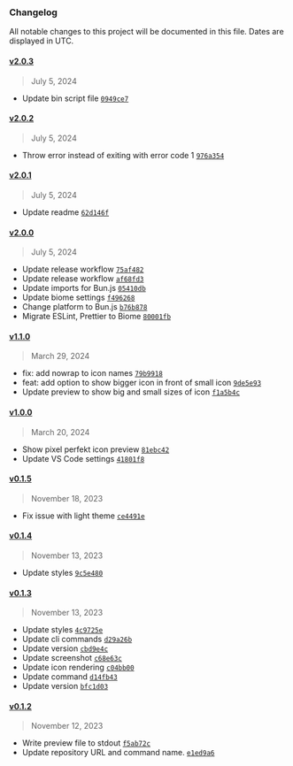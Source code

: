 ### Changelog 

 All notable changes to this project will be documented in this file. Dates are displayed in UTC.

 
#### [v2.0.3](https://github.com/PKief/svg-icon-review/compare/v2.0.2...v2.0.3) 

> July 5, 2024 

- Update bin script file [`0949ce7`](https://github.com/PKief/svg-icon-review/commit/0949ce7)
 
#### [v2.0.2](https://github.com/PKief/svg-icon-review/compare/v2.0.1...v2.0.2) 

> July 5, 2024 

- Throw error instead of exiting with error code 1 [`976a354`](https://github.com/PKief/svg-icon-review/commit/976a354)
 
#### [v2.0.1](https://github.com/PKief/svg-icon-review/compare/v2.0.0...v2.0.1) 

> July 5, 2024 

- Update readme [`62d146f`](https://github.com/PKief/svg-icon-review/commit/62d146f)
 
#### [v2.0.0](https://github.com/PKief/svg-icon-review/compare/v1.1.0...v2.0.0) 

> July 5, 2024 

- Update release workflow [`75af482`](https://github.com/PKief/svg-icon-review/commit/75af482)
- Update release workflow [`af68fd3`](https://github.com/PKief/svg-icon-review/commit/af68fd3)
- Update imports for Bun.js [`05410db`](https://github.com/PKief/svg-icon-review/commit/05410db)
- Update biome settings [`f496268`](https://github.com/PKief/svg-icon-review/commit/f496268)
- Change platform to Bun.js [`b76b878`](https://github.com/PKief/svg-icon-review/commit/b76b878)
- Migrate ESLint, Prettier to Biome [`80001fb`](https://github.com/PKief/svg-icon-review/commit/80001fb)
 
#### [v1.1.0](https://github.com/PKief/svg-icon-review/compare/v1.0.0...v1.1.0) 

> March 29, 2024 

- fix: add nowrap to icon names [`79b9918`](https://github.com/PKief/svg-icon-review/commit/79b9918)
- feat: add option to show bigger icon in front of small icon [`9de5e93`](https://github.com/PKief/svg-icon-review/commit/9de5e93)
- Update preview to show big and small sizes of icon [`f1a5b4c`](https://github.com/PKief/svg-icon-review/commit/f1a5b4c)
 
#### [v1.0.0](https://github.com/PKief/svg-icon-review/compare/v0.1.5...v1.0.0) 

> March 20, 2024 

- Show pixel perfekt icon preview [`81ebc42`](https://github.com/PKief/svg-icon-review/commit/81ebc42)
- Update VS Code settings [`41801f8`](https://github.com/PKief/svg-icon-review/commit/41801f8)
 
#### [v0.1.5](https://github.com/PKief/svg-icon-review/compare/v0.1.4...v0.1.5) 

> November 18, 2023 

- Fix issue with light theme [`ce4491e`](https://github.com/PKief/svg-icon-review/commit/ce4491e)
 
#### [v0.1.4](https://github.com/PKief/svg-icon-review/compare/v0.1.3...v0.1.4) 

> November 13, 2023 

- Update styles [`9c5e480`](https://github.com/PKief/svg-icon-review/commit/9c5e480)
 
#### [v0.1.3](https://github.com/PKief/svg-icon-review/compare/v0.1.2...v0.1.3) 

> November 13, 2023 

- Update styles [`4c9725e`](https://github.com/PKief/svg-icon-review/commit/4c9725e)
- Update cli commands [`d29a26b`](https://github.com/PKief/svg-icon-review/commit/d29a26b)
- Update version [`cbd9e4c`](https://github.com/PKief/svg-icon-review/commit/cbd9e4c)
- Update screenshot [`c68e63c`](https://github.com/PKief/svg-icon-review/commit/c68e63c)
- Update icon rendering [`c04bb00`](https://github.com/PKief/svg-icon-review/commit/c04bb00)
- Update command [`d14fb43`](https://github.com/PKief/svg-icon-review/commit/d14fb43)
- Update version [`bfc1d03`](https://github.com/PKief/svg-icon-review/commit/bfc1d03)
 
#### [v0.1.2](https://github.com/PKief/svg-icon-review/compare/v0.1.1...v0.1.2) 

> November 12, 2023 

- Write preview file to stdout [`f5ab72c`](https://github.com/PKief/svg-icon-review/commit/f5ab72c)
- Update repository URL and command name. [`e1ed9a6`](https://github.com/PKief/svg-icon-review/commit/e1ed9a6)

